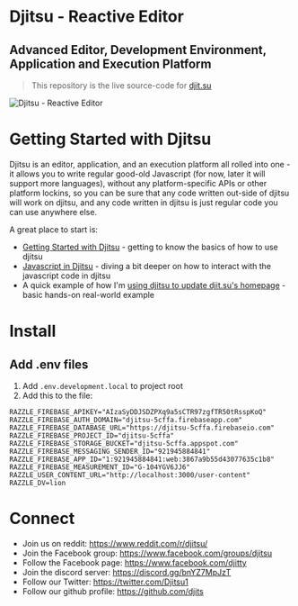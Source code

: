 # Djitsu - Reactive Editor

## Advanced Editor, Development Environment, Application and Execution Platform

> This repository is the live source-code for [djit.su](https://djit.su)

![Djitsu - Reactive Editor](https://raw.githubusercontent.com/elis/djit.su/main/public/assets/github-cover.png)

# Getting Started with Djitsu

Djitsu is an editor, application, and an execution platform all rolled into one - it allows you to write regular good-old Javascript (for now, later it will support more languages), without any platform-specific APIs or other platform lockins, so you can be sure that any code written out-side of djitsu will work on djitsu, and any code written in djitsu is just regular code you can use anywhere else.

A great place to start is:

- [Getting Started with Djitsu](https://djit.su/@elis/djitsu-101) - getting to know the basics of how to use djitsu 
- [Javascript in Djitsu](https://djit.su/@elis/javascript-in-djitsu) - diving a bit deeper on how to interact with the javascript code in djitsu
- A quick example of how I'm [using djitsu to update djit.su's homepage](https://www.youtube.com/watch?v=gVe3nfXauJs) - basic hands-on real-world example

# Install

## Add .env files

1. Add `.env.development.local` to project root
2. Add this to the file:

```
RAZZLE_FIREBASE_APIKEY="AIzaSyDDJSDZPXq9a5sCTR97zgfTR50tRsspKoQ"
RAZZLE_FIREBASE_AUTH_DOMAIN="djitsu-5cffa.firebaseapp.com"
RAZZLE_FIREBASE_DATABASE_URL="https://djitsu-5cffa.firebaseio.com"
RAZZLE_FIREBASE_PROJECT_ID="djitsu-5cffa"
RAZZLE_FIREBASE_STORAGE_BUCKET="djitsu-5cffa.appspot.com"
RAZZLE_FIREBASE_MESSAGING_SENDER_ID="921945884841"
RAZZLE_FIREBASE_APP_ID="1:921945884841:web:3867a9b55d43077635c1b8"
RAZZLE_FIREBASE_MEASUREMENT_ID="G-104YGV6JJ6"
RAZZLE_USER_CONTENT_URL="http://localhost:3000/user-content"
RAZZLE_DV=lion
```

# Connect

- Join us on reddit: https://www.reddit.com/r/djitsu/
- Join the Facebook group: https://www.facebook.com/groups/djitsu
- Follow the Facebook page: https://www.facebook.com/djitty
- Join the discord server: https://discord.gg/bnYZ7MpJzT
- Follow our Twitter: https://twitter.com/Djitsu1
- Follow our github profile: https://github.com/djits
